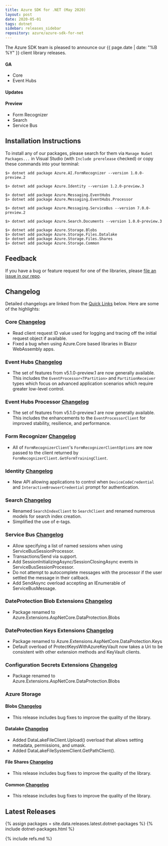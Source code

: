 ```yaml
---
title: Azure SDK for .NET (May 2020)
layout: post
date: 2020-05-01
tags: dotnet
sidebar: releases_sidebar
repository: azure/azure-sdk-for-net
---
```


The Azure SDK team is pleased to announce our {{ page.date | date: "%B %Y" }} client library releases.

#### GA

- Core
- Event Hubs

#### Updates

#### Preview

- Form Recognizer
- Search
- Service Bus

## Installation Instructions

To install any of our packages, please search for them via `Manage NuGet Packages...` in Visual Studio (with `Include prerelease` checked) or copy these commands into your terminal:

    $> dotnet add package Azure.AI.FormRecognizer --version 1.0.0-preview.2

    $> dotnet add package Azure.Identity --version 1.2.0-preview.3

    $> dotnet add package Azure.Messaging.EventHubs
    $> dotnet add package Azure.Messaging.EventHubs.Processor

    $> dotnet add package Azure.Messaging.ServiceBus --version 7.0.0-preview.2

    $> dotnet add package Azure.Search.Documents --version 1.0.0-preview.3

    $> dotnet add package Azure.Storage.Blobs
    $> dotnet add package Azure.Storage.Files.Datalake
    $> dotnet add package Azure.Storage.Files.Shares
    $> dotnet add package Azure.Storage.Common

## Feedback

If you have a bug or feature request for one of the libraries, please [file an issue in our repo](https://github.com/Azure/azure-sdk-for-net/issues/new/choose).

## Changelog

Detailed changelogs are linked from the [Quick Links](#quick-links) below. Here are some of the highlights:

### Core [Changelog](https://github.com/Azure/azure-sdk-for-net/blob/master/sdk/core/Azure.Core/CHANGELOG.md)

- Read client request ID value used for logging and tracing off the initial request object if available.
- Fixed a bug when using Azure.Core based libraries in Blazor WebAssembly apps.

### Event Hubs [Changelog](https://github.com/Azure/azure-sdk-for-net/blob/master/sdk/eventhub/Azure.Messaging.EventHubs/CHANGELOG.md)

- The set of features from v5.1.0-preview.1 are now generally available.  This includes the `EventProcessor<TPartition>` and `PartitionReceiver` types which focus on advanced application scenarios which require greater low-level control.

### Event Hubs Processor [Changelog](https://github.com/Azure/azure-sdk-for-net/blob/master/sdk/eventhub/Azure.Messaging.EventHubs.Processor/CHANGELOG.md)

- The set of features from v5.1.0-preview.1 are now generally available.  This includes the enhancements to the `EventProcessorClient` for improved stability, resilience, and performance.

### Form Recognizer [Changelog](https://github.com/Azure/azure-sdk-for-net/blob/master/sdk/formrecognizer/Azure.AI.FormRecognizer/CHANGELOG.md#100-preview2-05-06-2020)

- All of `FormRecognizerClient`'s `FormRecognizerClientOptions` are now passed to the client returned by
`FormRecognizerClient.GetFormTrainingClient`.

### Identity [Changelog](https://github.com/Azure/azure-sdk-for-net/blob/master/sdk/identity/Azure.Identity/CHANGELOG.md#120-preview3)

- New API allowing applications to control when `DeviceCodeCredential` and `InteractiveBrowserCredential` prompt for authentication.

### Search [Changelog](https://github.com/Azure/azure-sdk-for-net/blob/master/sdk/search/Azure.Search.Documents/CHANGELOG.md)

- Renamed `SearchIndexClient` to `SearchClient` and renamed numerous models for search index creation.
- Simplified the use of e-tags.

### Service Bus [Changelog](https://github.com/Azure/azure-sdk-for-net/blob/master/sdk/servicebus/Azure.Messaging.ServiceBus/CHANGELOG.md#700-preview2-2020-05-04)

- Allow specifying a list of named sessions when using ServiceBusSessionProcessor.
- Transactions/Send via support.
- Add SessionInitializingAsync/SessionClosingAsync events in ServiceBusSessionProcessor.
- Do not attempt to autocomplete messages with the processor if the user settled the message in their callback.
- Add SendAsync overload accepting an IEnumerable of ServiceBusMessage.

### DateProtection Blob Extensions [Changelog](https://github.com/Azure/azure-sdk-for-net/blob/Azure.Extensions.AspNetCore.DataProtection.Blobs_1.0.0-preview.2/sdk/extensions/Azure.Extensions.AspNetCore.DataProtection.Blobs/CHANGELOG.md)

- Package renamed to Azure.Extensions.AspNetCore.DataProtection.Blobs

### DateProtection Keys Extensions [Changelog](https://github.com/Azure/azure-sdk-for-net/blob/Azure.Extensions.AspNetCore.DataProtection.Blobs_1.0.0-preview.2/sdk/extensions/Azure.Extensions.AspNetCore.DataProtection.Keys/CHANGELOG.md)

- Package renamed to Azure.Extensions.AspNetCore.DataProtection.Keys
- Default overload of ProtectKeysWithAzureKeyVault now takes a Uri to be consistent with other extension methods and KeyVault clients.

### Configuration Secrets Extensions [Changelog](https://github.com/Azure/azure-sdk-for-net/blob/Azure.Extensions.AspNetCore.Configuration.Secrets_1.0.0-preview.2/sdk/extensions/Azure.Extensions.AspNetCore.DataProtection.Blobs/CHANGELOG.md)

- Package renamed to Azure.Extensions.AspNetCore.DataProtection.Blobs

### Azure Storage

#### Blobs [Changelog](https://github.com/Azure/azure-sdk-for-net/blob/master/sdk/storage/Azure.Storage.Blobs/CHANGELOG.md)

- This release includes bug fixes to improve the quality of the library.

#### Datalake [Changelog](https://github.com/Azure/azure-sdk-for-net/blob/master/sdk/storage/Azure.Storage.Files.DataLake/CHANGELOG.md)

- Added DataLakeFileClient.Upload() overload that allows setting metadata, permissions, and umask.
- Added DataLakeFileSystemClient.GetPathClient().

#### File Shares [Changelog](https://github.com/Azure/azure-sdk-for-net/blob/master/sdk/storage/Azure.Storage.Files.Shares/CHANGELOG.md)

- This release includes bug fixes to improve the quality of the library.

#### Common [Changelog](https://github.com/Azure/azure-sdk-for-net/blob/master/sdk/storage/Azure.Storage.Common/CHANGELOG.md)

- This release includes bug fixes to improve the quality of the library.



## Latest Releases

{% assign packages = site.data.releases.latest.dotnet-packages %}
{% include dotnet-packages.html %}

{% include refs.md %}
